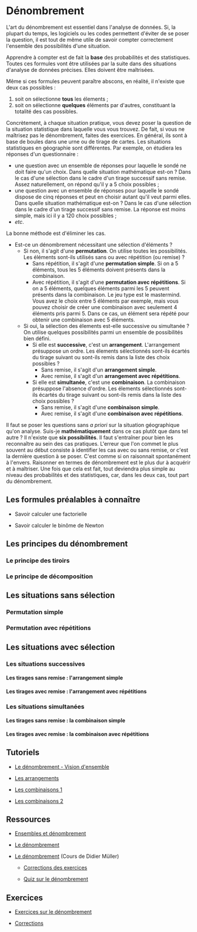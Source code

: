 # Dénombrement

L'art du dénombrement est essentiel dans l'analyse de données. Si, la plupart du temps, les logiciels ou les codes permettent d'éviter de se poser la question, il est tout de même utile de savoir compter correctement l'ensemble des possibilités d'une situation.

Apprendre à compter est de fait la **base** des probabilités et des statistiques. Toutes ces formules vont être utilisées par la suite dans des situations d'analyse de données précises. Elles doivent être maîtrisées.

Même si ces formules peuvent paraître abscons, en réalité, il n'existe que deux cas possibles :
1. soit on sélectionne **tous** les élements ;
2. soit on sélectionne **quelques** éléments par d'autres, constituant la totalité des cas possibles.

Concrètement, à chaque situation pratique, vous devez poser la question de la situation statistique dans laquelle vous vous trouvez. De fait, si vous ne maîtrisez pas le dénombrement, faites des exercices. En général, ils sont à base de boules dans une urne ou de tirage de cartes. Les situations statistiques en géographie sont différentes. Par exemple, on étudiera les réponses d'un questionnaire :
- une question avec un ensemble de réponses pour laquelle le sondé ne doit faire qu'un choix. Dans quelle situation mathématique est-on ? Dans le cas d'une sélection dans le cadre d'un tirage successif sans remise. Assez naturellement, on répond qu'il y a 5 choix possibles ;
- une question avec un ensemble de réponses pour laquelle le sondé dispose de cinq réponses et peut en choisir autant qu'il veut parmi elles. Dans quelle situation mathématique est-on ? Dans le cas d'une sélection dans le cadre d'un tirage successif sans remise. La réponse est moins simple, mais ici il y a 120 choix possibles ;
- *etc*.

La bonne méthode est d'éliminer les cas.
- Est-ce un dénombrement nécessitant une sélection d'éléments ?
    - Si non, il s'agit d'une **permutation**. On utilise toutes les possibilités. Les éléments sont-ils utilisés sans ou avec répétition (ou remise) ?
        - Sans répétition, il s'agit d'une **permutation simple**. Si on a 5 éléments, tous les 5 éléments doivent présents dans la combinaison.
        - Avec répétition, il s'agit d'une **permutation avec répétitions**. Si on a 5 éléments, quelques éléments parmi les 5 peuvent présents dans la combinaison. Le jeu type est le mastermind. Vous avez le choix entre 5 éléments par exemple, mais vous pouvez choisir de créer une combinaison avec seulement 4 éléments pris parmi 5. Dans ce cas, un élément sera répété pour obtenir une combinaison avec 5 éléments.
    - Si oui, la sélection des élements est-elle successive ou simultanée ? On utilise quelques possibilités parmi un ensemble de possibilités bien défini.
        - Si elle est **successive**, c'est un **arrangement**. L'arrangement présuppose un ordre. Les élements sélectionnés sont-ils écartés du tirage suivant ou sont-ils remis dans la liste des choix possibles ?
            - Sans remise, il s'agit d'un **arrangement simple**.
            - Avec remise, il s'agit d'un **arrangement avec répétitions**.
        - Si elle est **simultanée**, c'est une **combinaison**. La combinaison présuppose l'absence d'ordre. Les élements sélectionnés sont-ils écartés du tirage suivant ou sont-ils remis dans la liste des choix possibles ?
            - Sans remise, il s'agit d'une **combinaison simple**.
            - Avec remise, il s'agit d'une **combinaison avec répétitions**.

Il faut se poser les questions sans *a priori* sur la situation géographique qu'on analyse. Suis-je **mathématiquement** dans ce cas plutôt que dans tel autre ? Il n'existe que **six possibilités**. Il faut s'entraîner pour bien les reconnaître au sein des cas pratiques. L'erreur que l'on commet le plus souvent au début consiste à identifier les cas avec ou sans remise, or c'est la dernière question à se poser. C'est comme si on raisonnait spontanément à l'envers. Raisonner en termes de dénombrement est le plus dur à acquérir et à maîtriser. Une fois que cela est fait, tout deviendra plus simple au niveau des probabilités et des statistiques, car, dans les deux cas, tout part du dénombrement.

## Les formules préalables à connaître

- Savoir calculer une factorielle

- Savoir calculer le binôme de Newton

## Les principes du dénombrement

### Le principe des tiroirs

### Le principe de décomposition

## Les situations sans sélection

### Permutation simple

### Permutation avec répétitions

## Les situations avec sélection

### Les situations successives

#### Les tirages sans remise : l'arrangement simple

#### Les tirages avec remise : l'arrangement avec répétitions

### Les situations simultanées

#### Les tirages sans remise : la combinaison simple

#### Les tirages avec remise : la combinaison avec répétitions

## Tutoriels

- [Le dénombrement - Vision d'ensemble](https://www.youtube.com/watch?v=fO3T4njqyAs)

- [Les arrangements](https://www.youtube.com/watch?v=4UFSi4bD4xw)

- [Les combinaisons 1](https://www.youtube.com/watch?v=56QOmkALKjg)

- [Les combinaisons 2](https://www.youtube.com/watch?v=YPSJnwkiZ04)

## Ressources

- [Ensembles et dénombrement](https://math.univ-lyon1.fr/~perrut/mass/cours1-4.pdf)

- [Le dénombrement](https://www.maths-et-tiques.fr/telech/20Combi.pdf)

- [Le dénombrement](https://www.apprendre-en-ligne.net/MADIMU2/PROBA/PROBA1.PDF) (Cours de Didier Müller)

    - [Corrections des exercices](https://www.apprendre-en-ligne.net/MADIMU2/PROBA/CORRIGE.PDF)

    - [Quiz sur le dénombrement](https://www.apprendre-en-ligne.net/MADIMU2/PROBA/quiz1.php)

## Exercices

- [Exercices sur le dénombrement](./Exercices/01-Denombrement.pdf)

- [Corrections](./Solutions/01-Denombrement-Corrections.pdf)
